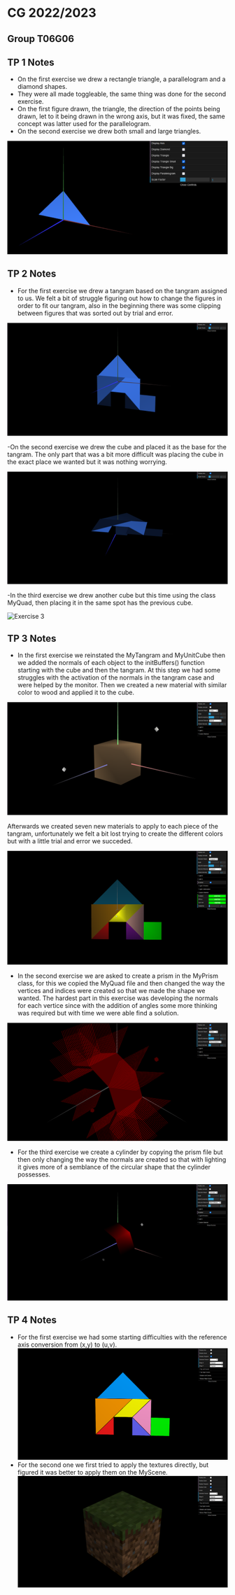 # CG 2022/2023

## Group T06G06

## TP 1 Notes

- On the first exercise we drew a rectangle triangle, a parallelogram and a diamond shapes.
- They were all made toggleable, the same thing was done for the second exercise.
- On the first figure drawn, the triangle, the direction of the points being drawn, let to it being drawn in the wrong axis, but it was fixed, the same concept was latter used for the parallelogram.
- On the second exercise we drew both small and large triangles.

![Exercise 2](tp1/screenshots/cg-t06g06-tp1-1.png)

## TP 2 Notes

- For the first exercise we drew a tangram based on the tangram assigned to us. We felt a bit of struggle figuring out how to change the figures in order to fit our tangram, also in the beginning there was some clipping between figures that was sorted out by trial and error.
   
![Exercise 1](tp2/screenshots/cg-t06g06-tp2-1.png)

-On the second exercise we drew the cube and placed it as the base for the tangram. The only part that was a bit more difficult was placing the cube in the exact place we wanted but it was nothing worrying.

![Exercise 2](tp2/screenshots/cg-t06g06-tp2-2.png)

-In the third exercise we drew another cube but this time using the class MyQuad, then placing it in the same spot has the previous cube.

![Exercise 3](tp2/screenshots/cg-t06g06-tp2-3.png)

## TP 3 Notes

- In the first exercise we reinstated the MyTangram and MyUnitCube then we added the normals of each object to the initBuffers() function starting with the cube and then the tangram. At this step we had some struggles with the activation of the normals in the tangram case and were helped by the monitor. Then we created a new material with similar color to wood and applied it to the cube.

![Exercise 1](tp3/screenshots/cg-t06g06-tp3-1.png)

Afterwards we created seven new materials to apply to each piece of the tangram, unfortunately we felt a bit lost trying to create the different colors but with a little trial and error we succeded.

![Exercise 2](tp3/screenshots/cg-t06g06-tp3-2.png)

- In the second exercise we are asked to create a prism in the MyPrism class, for this we copied the MyQuad file and then changed the way the vertices and indices were created so that we made the shape we wanted. The hardest part in this exercise was developing the normals for each vertice since with the addition of angles some more thinking was required but with time we were able find a solution.

![Exercise 3](tp3/screenshots/cg-t06g06-tp3-3.png)

- For the third exercise we create a cylinder by copying the prism file but then only changing the way the normals are created so that with lighting it gives more of a semblance of the circular shape that the cylinder possesses.

![Exercise 4](tp3/screenshots/cg-t06g06-tp3-4.png)

## TP 4 Notes

- For the first exercise we had some starting difficulties with the reference axis conversion from (x,y) to (u,v).
![Exercise 1](tp4/screenshots/cg-t06g06-tp4-1.png)
- For the second one we first tried to apply the textures directly, but figured it was better to apply them on the MyScene.
![Exercise 2](tp4/screenshots/cg-t06g06-tp4-2.png)